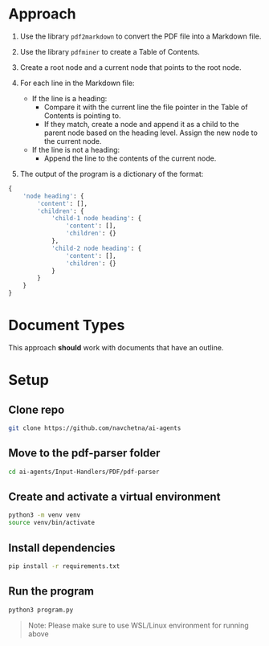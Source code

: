# Approach

1. Use the library `pdf2markdown` to convert the PDF file into a Markdown file.

2. Use the library `pdfminer` to create a Table of Contents.

3. Create a root node and a current node that points to the root node.

4. For each line in the Markdown file:
     - If the line is a heading:
       - Compare it with the current line the file pointer in the Table of Contents is pointing to.
       - If they match, create a node and append it as a child to the parent node based on the heading level. Assign the new node to the current node.
     - If the line is not a heading:
       - Append the line to the contents of the current node.

5. The output of the program is a dictionary of the format:
```python
{
    'node heading': {
        'content': [],
        'children': {
            'child-1 node heading': {
                'content': [],
                'children': {}
            },
            'child-2 node heading': {
                'content': [],
                'children': {}
            }
        }
    }
}
```

# Document Types
This approach **should** work with documents that have an outline.

# Setup

## Clone repo
```bash
git clone https://github.com/navchetna/ai-agents
```

## Move to the pdf-parser folder
```bash
cd ai-agents/Input-Handlers/PDF/pdf-parser
```

## Create and activate a virtual environment
```bash
python3 -m venv venv
source venv/bin/activate
```

## Install dependencies
```bash
pip install -r requirements.txt
```

## Run the program
```bash
python3 program.py
```

> Note:
> Please make sure to use WSL/Linux environment for running above
